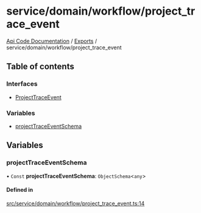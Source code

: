 # service/domain/workflow/project\_trace\_event
 
[Api Code Documentation](../README.md) / [Exports](../modules.md) / service/domain/workflow/project\_trace\_event

## Table of contents

### Interfaces

- [ProjectTraceEvent](../interfaces/service_domain_workflow_project_trace_event.ProjectTraceEvent.md)

### Variables

- [projectTraceEventSchema](service_domain_workflow_project_trace_event.md#projecttraceeventschema)

## Variables

### projectTraceEventSchema

• `Const` **projectTraceEventSchema**: `ObjectSchema`<`any`\>

#### Defined in

[src/service/domain/workflow/project_trace_event.ts:14](https://github.com/openkfw/TruBudget/blob/aca360d/api/src/service/domain/workflow/project_trace_event.ts#L14)
